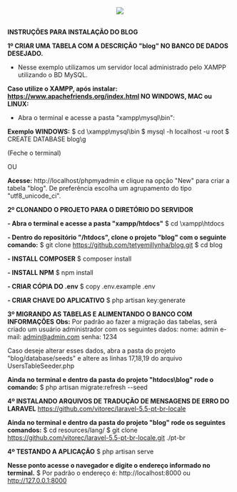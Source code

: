 <p align="center"><img src="https://laravel.com/assets/img/components/logo-laravel.svg"></p>

</br>
<b>INSTRUÇÕES PARA INSTALAÇÃO DO BLOG</b>

<b>1º CRIAR UMA TABELA COM A DESCRIÇÃO "blog" NO BANCO DE DADOS DESEJADO.</b>
- Nesse exemplo utilizamos um servidor local administrado pelo XAMPP utilizando o BD MySQL.

<b>Caso utilize o XAMPP, após instalar: https://www.apachefriends.org/index.html
NO WINDOWS, MAC ou LINUX:</b>
- Abra o terminal e acesse a pasta "xampp\mysql\bin":


<b>Exemplo WINDOWS:</b>
$ cd \xampp\mysql\bin
$ mysql -h localhost -u root
$ CREATE DATABASE blog\g

(Feche o terminal)

OU

<b>Acesse:</b>
http://localhost/phpmyadmin e clique na opção "New" para criar a tabela "blog".
De preferência escolha um agrupamento do tipo "utf8_unicode_ci".


<b>2º CLONANDO O PROJETO PARA O DIRETÓRIO DO SERVIDOR</b>

<b>- Abra o terminal e acesse a pasta "xampp/htdocs"</b>
$ cd \xampp\htdocs

<b>- Dentro do repositório "/htdocs", clone o projeto "blog" com o seguinte comando:</b>
$ git clone https://github.com/tetyemillynha/blog.git
$ cd blog

<b>- INSTALL COMPOSER</b>
$ composer install

<b>- INSTALL NPM</b>
$ npm install

<b>- CRIAR CÓPIA DO .env</b>
$ copy .env.example .env

<b>- CRIAR CHAVE DO APLICATIVO</b>
$ php artisan key:generate

<b>3º MIGRANDO AS TABELAS E ALIMENTANDO O BANCO COM INFORMAÇÕES</b>
    <b>Obs:</b> Por padrão ao fazer a migração das tabelas, será criado um usuário administrador com os seguintes dados:
nome: admin
e-mail: admin@admin.com
senha: 1234

Caso deseje alterar esses dados, abra a pasta do projeto "blog/database/seeds" e altere as linhas 17,18,19 do arquivo UsersTableSeeder.php

<b>Ainda no terminal e dentro da pasta do projeto "htdocs\blog" rode o comando:</b>
$ php artisan migrate:refresh --seed

<b>4º INSTALANDO ARQUIVOS DE TRADUÇÃO DE MENSAGENS DE ERRO DO LARAVEL</b>
https://github.com/vitorec/laravel-5.5-pt-br-locale

<b>Ainda no terminal e dentro da pasta do projeto "blog" rode os seguintes comandos:</b>
$ cd resources/lang/
$ git clone https://github.com/vitorec/laravel-5.5-pt-br-locale.git ./pt-br


<b>4º TESTANDO A APLICAÇÃO</b>
$ php artisan serve

<b>Nesse ponto acesse o navegador e digite o endereço informado no terminal.</b>
$ Por padrão o endereço é: http://localhost:8000 ou http://127.0.0.1:8000
